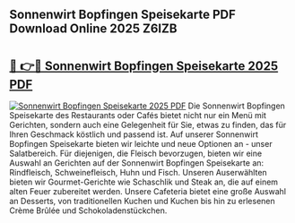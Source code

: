 ## Sonnenwirt Bopfingen Speisekarte PDF Download Online 2025 Z6IZB

# <h2><a href="http://gcck5g3.nevu.top/?p=Sonnenwirt+Bopfingen+Speisekarte">🔗 👉🔴 Sonnenwirt Bopfingen Speisekarte 2025 PDF</a></h2>

[![Sonnenwirt Bopfingen Speisekarte 2025 PDF](https://i.imgur.com/dBaPXMq.png)](http://gcck5g3.nevu.top/?p=Sonnenwirt+Bopfingen+Speisekarte)
Die Sonnenwirt Bopfingen Speisekarte des Restaurants oder Cafés bietet nicht nur ein Menü mit Gerichten, sondern auch eine Gelegenheit für Sie, etwas zu finden, das für Ihren Geschmack köstlich und passend ist. Auf unserer Sonnenwirt Bopfingen Speisekarte bieten wir leichte und neue Optionen an - unser Salatbereich. Für diejenigen, die Fleisch bevorzugen, bieten wir eine Auswahl an Gerichten auf der Sonnenwirt Bopfingen Speisekarte an: Rindfleisch, Schweinefleisch, Huhn und Fisch. Unseren Auserwählten bieten wir Gourmet-Gerichte wie Schaschlik und Steak an, die auf einem alten Feuer zubereitet werden. Unsere Cafeteria bietet eine große Auswahl an Desserts, von traditionellen Kuchen und Kuchen bis hin zu erlesenen Crème Brûlée und Schokoladenstückchen.
